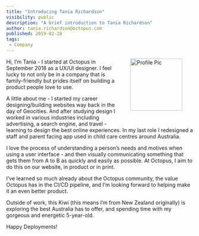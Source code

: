 ```yaml
---
title: "Introducing Tania Richardson"
visibility: public
description: "A brief introduction to Tania Richardson"
author: tania.richardson@octopus.com
published: 2019-02-28
tags:
 - Company
---
```

<div style="float: right; margin: 30px; margin-top: 0">
<img alt="Profile Pic" src="https://i.octopus.com/site/team/tania-richardson.png" height="140" width="140" />
</div>

Hi, I’m Tania - I started at Octopus in September 2018 as a UX/UI designer.  I feel lucky to not only be in a company that is family-friendly but prides itself on building a product people love to use. 

A little about me -  I started my career designing/building websites way back in the day of Geocities.  And after studying design I worked in various industries including advertising, a search engine, and travel - learning to design the best online experiences. In my last role I redesigned a staff and parent facing app used in child care centres around Australia. 

I love the process of understanding a person’s needs and motives when using a user interface - and then visually communicating something that gets them from A to B as quickly and easily as possible.  At Octopus, I aim to do this on our website, in product or in print. 

I’ve learned so much already about the Octopus community, the value Octopus has in the CI/CD pipeline, and I’m looking forward to helping make it an even better product.

Outside of work, this Kiwi (this means I’m from New Zealand originally) is exploring the best Australia has to offer, and spending time with my gorgeous and energetic 5-year-old.

Happy Deployments!

